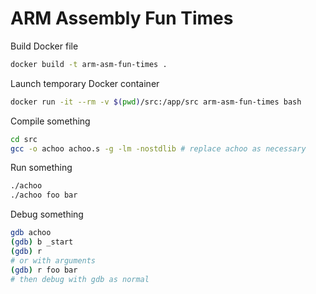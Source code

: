 # ARM Assembly Fun Times

Build Docker file

```sh
docker build -t arm-asm-fun-times .
```

Launch temporary Docker container

```sh
docker run -it --rm -v $(pwd)/src:/app/src arm-asm-fun-times bash
```

Compile something

```sh
cd src
gcc -o achoo achoo.s -g -lm -nostdlib # replace achoo as necessary
```

Run something

```sh
./achoo
./achoo foo bar
```

Debug something

```sh
gdb achoo
(gdb) b _start
(gdb) r
# or with arguments
(gdb) r foo bar
# then debug with gdb as normal
```

